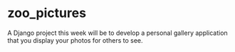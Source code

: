 # zoo_pictures
 A Django project this week will be to develop a personal gallery application that you display your photos for others to see.
